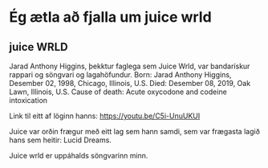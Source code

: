 # Ég ætla að fjalla um juice wrld
## juice WRLD
Jarad Anthony Higgins, þekktur faglega sem Juice Wrld, var bandarískur rappari og söngvari og lagahöfundur.
Born:
Jarad Anthony Higgins, Desember 02, 1998, Chicago, Illinois, U.S.
Died:
Desember 08, 2019, Oak Lawn, Illinois, U.S.
Cause of death:
Acute oxycodone and codeine intoxication

Link til eitt af löginn hanns:
https://youtu.be/C5i-UnuUKUI

Juice var orðin frægur með eitt lag sem hann samdi, sem var frægasta lagið hans sem heitir: Lucid Dreams.

Juice wrld er uppáhalds söngvarinn minn.
